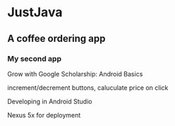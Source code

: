 # JustJava
## A coffee  ordering app
### My second app

Grow with Google Scholarship: Android Basics

increment/decrement buttons, caluculate price on click

Developing in Android Studio

Nexus 5x for deployment
